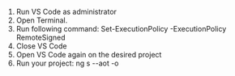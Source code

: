 1. Run VS Code as administrator
2. Open Terminal.
3. Run following command: 
Set-ExecutionPolicy -ExecutionPolicy RemoteSigned
4. Close VS Code 
5. Open VS Code again on the desired project
6. Run your project: 
	ng s --aot -o



